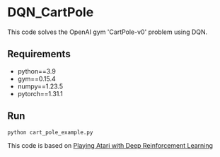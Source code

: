 # DQN_CartPole
This code solves the OpenAI gym 'CartPole-v0' problem using DQN.  


## Requirements
- python==3.9
- gym==0.15.4
- numpy==1.23.5
- pytorch==1.31.1  




  
## Run
```
python cart_pole_example.py 
```


This code is based on [Playing Atari with Deep Reinforcement Learning](https://arxiv.org/abs/1312.5602)  
